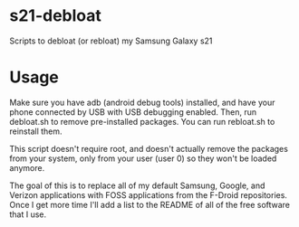 # s21-debloat
Scripts to debloat (or rebloat) my Samsung Galaxy s21

# Usage
Make sure you have adb (android debug tools) installed, and have your phone connected by USB with USB debugging enabled. Then, run debloat.sh to remove pre-installed packages. You can run rebloat.sh to reinstall them.

This script doesn't require root, and doesn't actually remove the packages from your system, only from your user (user 0) so they won't be loaded anymore.

The goal of this is to replace all of my default Samsung, Google, and Verizon applications with FOSS applications from the F-Droid repositories. Once I get more time I'll add a list to the README of all of the free software that I use.
